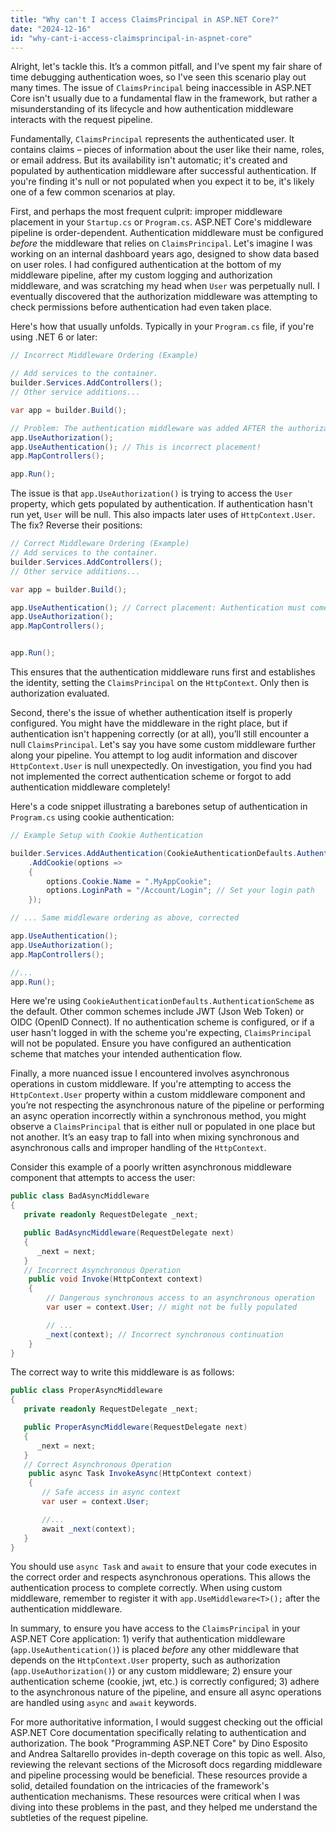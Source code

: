```yaml
---
title: "Why can't I access ClaimsPrincipal in ASP.NET Core?"
date: "2024-12-16"
id: "why-cant-i-access-claimsprincipal-in-aspnet-core"
---
```


Alright, let's tackle this. It’s a common pitfall, and I've spent my fair share of time debugging authentication woes, so I've seen this scenario play out many times. The issue of `ClaimsPrincipal` being inaccessible in ASP.NET Core isn't usually due to a fundamental flaw in the framework, but rather a misunderstanding of its lifecycle and how authentication middleware interacts with the request pipeline.

Fundamentally, `ClaimsPrincipal` represents the authenticated user. It contains claims – pieces of information about the user like their name, roles, or email address. But its availability isn't automatic; it's created and populated by authentication middleware after successful authentication. If you're finding it's null or not populated when you expect it to be, it's likely one of a few common scenarios at play.

First, and perhaps the most frequent culprit: improper middleware placement in your `Startup.cs` or `Program.cs`. ASP.NET Core's middleware pipeline is order-dependent. Authentication middleware must be configured *before* the middleware that relies on `ClaimsPrincipal`. Let's imagine I was working on an internal dashboard years ago, designed to show data based on user roles. I had configured authentication at the bottom of my middleware pipeline, after my custom logging and authorization middleware, and was scratching my head when `User` was perpetually null. I eventually discovered that the authorization middleware was attempting to check permissions before authentication had even taken place.

Here's how that usually unfolds. Typically in your `Program.cs` file, if you're using .NET 6 or later:

```csharp
// Incorrect Middleware Ordering (Example)

// Add services to the container.
builder.Services.AddControllers();
// Other service additions...

var app = builder.Build();

// Problem: The authentication middleware was added AFTER the authorization middleware
app.UseAuthorization();
app.UseAuthentication(); // This is incorrect placement!
app.MapControllers();

app.Run();
```

The issue is that `app.UseAuthorization()` is trying to access the `User` property, which gets populated by authentication. If authentication hasn't run yet, `User` will be null. This also impacts later uses of `HttpContext.User`. The fix? Reverse their positions:

```csharp
// Correct Middleware Ordering (Example)
// Add services to the container.
builder.Services.AddControllers();
// Other service additions...

var app = builder.Build();

app.UseAuthentication(); // Correct placement: Authentication must come first
app.UseAuthorization();
app.MapControllers();


app.Run();
```

This ensures that the authentication middleware runs first and establishes the identity, setting the `ClaimsPrincipal` on the `HttpContext`. Only then is authorization evaluated.

Second, there's the issue of whether authentication itself is properly configured. You might have the middleware in the right place, but if authentication isn't happening correctly (or at all), you’ll still encounter a null `ClaimsPrincipal`. Let's say you have some custom middleware further along your pipeline. You attempt to log audit information and discover `HttpContext.User` is null unexpectedly. On investigation, you find you had not implemented the correct authentication scheme or forgot to add authentication middleware completely!

Here's a code snippet illustrating a barebones setup of authentication in `Program.cs` using cookie authentication:

```csharp
// Example Setup with Cookie Authentication

builder.Services.AddAuthentication(CookieAuthenticationDefaults.AuthenticationScheme)
    .AddCookie(options =>
    {
        options.Cookie.Name = ".MyAppCookie";
        options.LoginPath = "/Account/Login"; // Set your login path
    });

// ... Same middleware ordering as above, corrected

app.UseAuthentication();
app.UseAuthorization();
app.MapControllers();

//...
app.Run();

```
Here we're using `CookieAuthenticationDefaults.AuthenticationScheme` as the default. Other common schemes include JWT (Json Web Token) or OIDC (OpenID Connect). If no authentication scheme is configured, or if a user hasn't logged in with the scheme you're expecting, `ClaimsPrincipal` will not be populated. Ensure you have configured an authentication scheme that matches your intended authentication flow.

Finally, a more nuanced issue I encountered involves asynchronous operations in custom middleware. If you're attempting to access the `HttpContext.User` property within a custom middleware component and you’re not respecting the asynchronous nature of the pipeline or performing an async operation incorrectly within a synchronous method, you might observe a `ClaimsPrincipal` that is either null or populated in one place but not another. It’s an easy trap to fall into when mixing synchronous and asynchronous calls and improper handling of the `HttpContext`.

Consider this example of a poorly written asynchronous middleware component that attempts to access the user:

```csharp
public class BadAsyncMiddleware
{
   private readonly RequestDelegate _next;

   public BadAsyncMiddleware(RequestDelegate next)
   {
      _next = next;
   }
   // Incorrect Asynchronous Operation
    public void Invoke(HttpContext context)
    {
        // Dangerous synchronous access to an asynchronous operation
        var user = context.User; // might not be fully populated

        // ...
        _next(context); // Incorrect synchronous continuation
    }
}
```

The correct way to write this middleware is as follows:

```csharp
public class ProperAsyncMiddleware
{
   private readonly RequestDelegate _next;

   public ProperAsyncMiddleware(RequestDelegate next)
   {
      _next = next;
   }
   // Correct Asynchronous Operation
    public async Task InvokeAsync(HttpContext context)
    {
       // Safe access in async context
       var user = context.User;

       //...
       await _next(context);
   }
}

```

You should use `async Task` and `await` to ensure that your code executes in the correct order and respects asynchronous operations. This allows the authentication process to complete correctly. When using custom middleware, remember to register it with `app.UseMiddleware<T>();` after the authentication middleware.

In summary, to ensure you have access to the `ClaimsPrincipal` in your ASP.NET Core application: 1) verify that authentication middleware (`app.UseAuthentication()`) is placed *before* any other middleware that depends on the `HttpContext.User` property, such as authorization (`app.UseAuthorization()`) or any custom middleware; 2) ensure your authentication scheme (cookie, jwt, etc.) is correctly configured; 3) adhere to the asynchronous nature of the pipeline, and ensure all async operations are handled using `async` and `await` keywords.

For more authoritative information, I would suggest checking out the official ASP.NET Core documentation specifically relating to authentication and authorization. The book "Programming ASP.NET Core" by Dino Esposito and Andrea Saltarello provides in-depth coverage on this topic as well. Also, reviewing the relevant sections of the Microsoft docs regarding middleware and pipeline processing would be beneficial. These resources provide a solid, detailed foundation on the intricacies of the framework's authentication mechanisms. These resources were critical when I was diving into these problems in the past, and they helped me understand the subtleties of the request pipeline.
